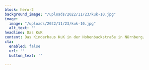```yaml
---
block: hero-2
background_image: "/uploads/2022/11/23/kuk-10.jpg"
image:
  image: "/uploads/2022/11/23/kuk-10.jpg"
  alt_text: ''
headline: Das KuK
content: Das Kinderhaus KuK in der Hohenbuckstraße in Nürnberg.
cta:
  enabled: false
  url: ''
  button_text: ''

---
```

